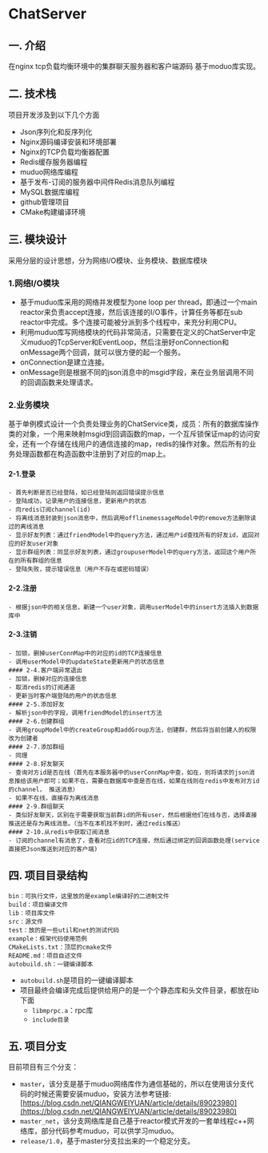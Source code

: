 # ChatServer
## 一. 介绍
在nginx tcp负载均衡环境中的集群聊天服务器和客户端源码 基于moduo库实现。

## 二. 技术栈
项目开发涉及到以下几个方面
- Json序列化和反序列化
- Nginx源码编译安装和环境部署
- Nginx的TCP负载均衡器配置
- Redis缓存服务器编程
- muduo网络库编程
- 基于发布-订阅的服务器中间件Redis消息队列编程
- MySQL数据库编程
- github管理项目
- CMake构建编译环境

## 三. 模块设计  
采用分层的设计思想，分为网络I/O模块、业务模块、数据库模块  
  ### 1.网络I/O模块
  - 基于muduo库采用的网络并发模型为one loop per thread，即通过一个main reactor来负责accept连接，然后该连接的I/O事件，计算任务等都在sub reactor中完成。多个连接可能被分派到多个线程中，来充分利用CPU。  
  - 利用muduo库写网络模块的代码非常简洁，只需要在定义的ChatServer中定义muduo的TcpServer和EventLoop，然后注册好onConnection和onMessage两个回调，就可以很方便的起一个服务。  
  - onConnection是建立连接。  
  - onMessage则是根据不同的json消息中的msgid字段，来在业务层调用不同的回调函数来处理请求。
  
  ### 2.业务模块  
  基于单例模式设计一个负责处理业务的ChatService类，成员：所有的数据库操作类的对象，一个用来映射msgid到回调函数的map，一个互斥锁保证map的访问安全，还有一个存储在线用户的通信连接的map，redis的操作对象。然后所有的业务处理函数都在构造函数中注册到了对应的map上。  
  #### 2-1.登录  
    - 首先判断是否已经登陆，如已经登陆则返回错误提示信息  
    - 登陆成功，记录用户的连接信息，更新用户的状态  
    - 向redis订阅channel(id)  
    - 将离线消息封装到json消息中，然后调用offlinemessageModel中的remove方法删除读过的离线消息  
    - 显示好友列表：通过friendModel中的query方法，通过用户id查找所有的好友id，返回对应的好友user对象  
    - 显示群组列表：同显示好友列表，通过groupuserModel中的query方法，返回这个用户所在的所有群组的信息  
    - 登陆失败，提示错误信息（用户不存在或密码错误）  
  #### 2-2.注册  
    - 根据json中的相关信息，新建一个user对象，调用userModel中的insert方法插入到数据库中  
  #### 2-3.注销  
    - 加锁，删掉userConnMap中的对应的id的TCP连接信息  
    - 调用userModel中的updateState更新用户的状态信息  
    #### 2-4.客户端异常退出  
    - 加锁，删掉对应的连接信息  
    - 取消redis的订阅通道  
    - 更新当时客户端登陆的用户的状态信息
    #### 2-5.添加好友  
    - 解析json中的字段，调用friendModel的insert方法
    #### 2-6.创建群组  
    - 调用groupModel中的createGroup和addGroup方法，创建群，然后将当前创建人的权限改为创建者
    #### 2-7.添加群组  
    - 同理
    #### 2-8.好友聊天  
    - 查询对方id是否在线（首先在本服务器中的userConnMap中查，如在，则将请求的json消息推给该用户即可；如果不在，需要在数据库中查是否在线，如果在线则在redis中发布对方id的channel， 推送消息）  
    - 如果不在线，直接存为离线消息
    #### 2-9.群组聊天  
    - 类似好友聊天，区别在于需要获取当前群id的所有user，然后根据他们在线与否，选择直接推送还是存为离线消息。（当不在本机找不到时，通过redis推送）
    #### 2-10.从redis中获取订阅消息  
    - 订阅的channel有消息了，查看对应id的TCP连接，然后通过绑定的回调函数处理(service直接把Json推送到对应的客户端)  

## 四. 项目目录结构
```
bin：可执行文件，这里放的是example编译好的二进制文件
build：项目编译文件
lib：项目库文件
src：源文件
test：放的是一些util和net的测试代码
example：框架代码使用范例
CMakeLists.txt：顶层的cmake文件
README.md：项目自述文件
autobuild.sh：一键编译脚本
```
- `autobuild.sh`是项目的一键编译脚本  
- 项目最终会编译完成后提供给用户的是一个个静态库和头文件目录，都放在lib下面  
  - `libmprpc.a`：rpc库
  - `include目录`

## 五. 项目分支
目前项目有三个分支：

  - `master`，该分支是基于muduo网络库作为通信基础的，所以在使用该分支代码的时候还需要安装muduo，安装方法参考链接: [https://blog.csdn.net/QIANGWEIYUAN/article/details/89023980](https://blog.csdn.net/QIANGWEIYUAN/article/details/89023980)  
  - `master_net`，该分支网络库是自己基于reactor模式开发的一套单线程c++网络库，部分代码参考muduo，可以供学习muduo。
  - `release/1.0`，基于master分支拉出来的一个稳定分支。


